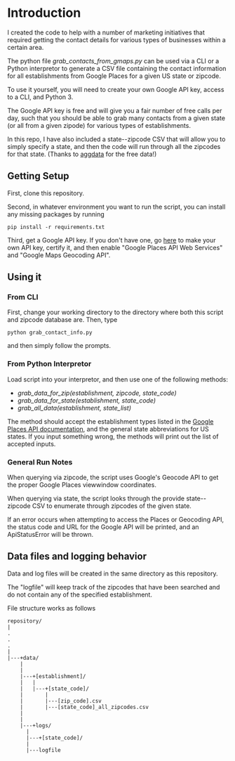 # Introduction

I created the code to help with a number of marketing initiatives
that required getting the contact details for various types of
businesses within a certain area.

The python file *grab\_contacts\_from\_gmaps.py* can be used via a CLI
or a Python interpretor to generate a CSV file containing the contact
information for all establishments from Google Places for a given US
state or zipcode.

To use it yourself, you will need to create your own Google API key,
access to a CLI, and Python 3.

The Google API key is free and will give you a fair number of free
calls per day, such that you should be able to grab many contacts from
a given state (or all from a given zipode) for various types of
establishments.

In this repo, I have also included a state--zipcode CSV that will
allow you to simply specify a state, and then the code will run
through all the zipcodes for that state. (Thanks to
[aggdata](https://www.aggdata.com/) for the free data!)

## Getting Setup

First, clone this repository.

Second, in whatever environment you want to run the script, you can
install any missing packages by running

`pip install -r requirements.txt`

Third, get a Google API key.  If you don't have one, go
[here](https://developers.google.com/places/web-service/get-api-key#get_an_api_key)
to make your own API key, certify it, and then enable "Google Places
API Web Services" and "Google Maps Geocoding API".


## Using it

### From CLI

First, change your working directory to the directory where
both this script and zipcode database are. Then, type

`python grab_contact_info.py`

and then simply follow the prompts.

### From Python Interpretor

Load script into your interpretor, and then use one of the following methods:

* *grab\_data\_for\_zip(establishment, zipcode, state_code)*
* *grab\_data\_for\_state(establishment, state_code)*
* *grab\_all\_data(establishment, state_list)*

The method should accept the establishment types listed in the [Google
Places API
documentation](https://developers.google.com/places/web-service/supported_types),
and the general state abbreviations for US states.  If you input
something wrong, the methods will print out the list of accepted inputs.


### General Run Notes

When querying via zipcode, the script uses Google's Geocode API to get the
proper Google Places viewwindow coordinates.

When querying via state, the script looks through the provide
state--zipcode CSV to enumerate through zipcodes of the given state.

If an error occurs when attempting to access the Places or Geocoding
API, the status code and URL for the Google API will be printed, and
an ApiStatusError will be thrown.


## Data files and logging behavior

Data and log files will be created in the same directory as this repository.

The "logfile" will keep track of the zipcodes that have been searched
and do not contain any of the specified establishment.

File structure works as follows

```
repository/
|
.
.
.
|
|---+data/
    |
    |
    |---+[establishment]/
    |   |
    |   |---+[state_code]/
    |       |
    |       |---[zip_code].csv
    |       |---[state_code]_all_zipcodes.csv
    |   
    |
    |---+logs/
	  |
	  |---+[state_code]/
	  |
	  |---logfile
```